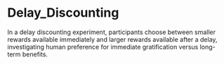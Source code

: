 # Delay_Discounting
In a delay discounting experiment, participants choose between smaller rewards available immediately and larger rewards available after a delay, investigating human preference for immediate gratification versus long-term benefits.
